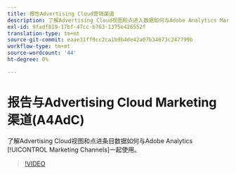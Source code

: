 ```yaml
---
title: 报告Advertising Cloud营销渠道
description: 了解Advertising Cloud视图和点进入数据如何与Adobe Analytics Marketing渠道协同工作。
exl-id: 9fadf819-17bf-47cc-b763-1375e426552f
translation-type: tm+mt
source-git-commit: eaae31ff9cc2ca1b9b4de42a07b34673c247799b
workflow-type: tm+mt
source-wordcount: '44'
ht-degree: 0%

---
```


# 报告与Advertising Cloud Marketing渠道(A4AdC)

了解Advertising Cloud视图和点进条目数据如何与Adobe Analytics [!UICONTROL Marketing Channels]一起使用。

>[!VIDEO](https://video.tv.adobe.com/v/33502)
